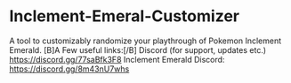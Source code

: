 # Inclement-Emeral-Customizer
A tool to customizably randomize your playthrough of Pokemon Inclement Emerald.
[B]A Few useful links:[/B]
Discord (for support, updates etc.) https://discord.gg/77saBfk3F8
Inclement Emerald Discord: https://discord.gg/8m43nU7whs

